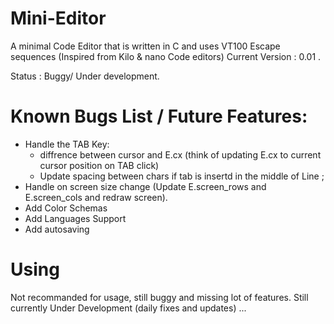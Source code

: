 # Mini-Editor 
A minimal Code Editor that is written in C and uses VT100 Escape sequences (Inspired from Kilo & nano Code editors)
Current Version : 0.01 . 

Status : Buggy/ Under development.

# Known Bugs List / Future Features:
* Handle the TAB Key:
    * diffrence between cursor and E.cx (think of updating E.cx to current cursor position on TAB click)
    * Update spacing between chars if tab is insertd in the middle of Line ;
* Handle on screen size change (Update E.screen_rows and E.screen_cols and redraw screen).
* Add Color Schemas 
* Add Languages Support
* Add autosaving

# Using 
Not recommanded for usage, still buggy and missing lot of features.
Still currently Under Development (daily fixes and updates) ...
